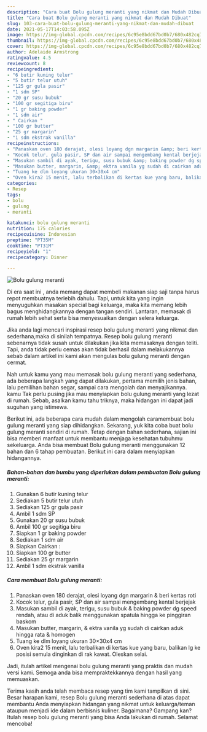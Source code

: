 ```yaml
---
description: "Cara buat Bolu gulung meranti yang nikmat dan Mudah Dibuat"
title: "Cara buat Bolu gulung meranti yang nikmat dan Mudah Dibuat"
slug: 103-cara-buat-bolu-gulung-meranti-yang-nikmat-dan-mudah-dibuat
date: 2021-05-17T14:03:58.095Z
image: https://img-global.cpcdn.com/recipes/6c95e8bdd67bd0b7/680x482cq70/bolu-gulung-meranti-foto-resep-utama.jpg
thumbnail: https://img-global.cpcdn.com/recipes/6c95e8bdd67bd0b7/680x482cq70/bolu-gulung-meranti-foto-resep-utama.jpg
cover: https://img-global.cpcdn.com/recipes/6c95e8bdd67bd0b7/680x482cq70/bolu-gulung-meranti-foto-resep-utama.jpg
author: Adelaide Armstrong
ratingvalue: 4.5
reviewcount: 8
recipeingredient:
- "6 butir kuning telur"
- "5 butir telur utuh"
- "125 gr gula pasir"
- "1 sdm SP"
- "20 gr susu bubuk"
- "100 gr segitiga biru"
- "1 gr baking powder"
- "1 sdm air"
- " Cairkan "
- "100 gr butter"
- "25 gr margarin"
- "1 sdm ekstrak vanilla"
recipeinstructions:
- "Panaskan oven 180 derajat, olesi loyang dgn margarin &amp; beri kertas roti"
- "Kocok telur, gula pasir, SP dan air sampai mengembang kental berjejak"
- "Masukan sambil di ayak, terigu, susu bubuk &amp; baking powder dg speed rendah, atau di aduk balik menggunakan spatula hingga ke pinggiran baskom"
- "Masukan butter, margarin, &amp; ektra vanila yg sudah di cairkan aduk hingga rata &amp; homogen"
- "Tuang ke dlm loyang ukuran 30×30x4 cm"
- "Oven kira2 15 menit, lalu terbalikan di kertas kue yang baru, balikan lg ke posisi semula dinginkan di rak kawat. Oleskan selai."
categories:
- Resep
tags:
- bolu
- gulung
- meranti

katakunci: bolu gulung meranti 
nutrition: 175 calories
recipecuisine: Indonesian
preptime: "PT35M"
cooktime: "PT31M"
recipeyield: "1"
recipecategory: Dinner

---
```



![Bolu gulung meranti](https://img-global.cpcdn.com/recipes/6c95e8bdd67bd0b7/680x482cq70/bolu-gulung-meranti-foto-resep-utama.jpg)

Di era  saat ini , anda memang dapat membeli makanan siap saji tanpa harus repot membuatnya terlebih dahulu. Tapi, untuk kita yang ingin menyuguhkan masakan special bagi keluarga, maka kita memang lebih bagus menghidangkannya dengan tangan sendiri. Lantaran, memasak di rumah lebih sehat serta bisa menyesuaikan dengan selera keluarga.

Jika anda lagi mencari inspirasi resep bolu gulung meranti yang nikmat dan sederhana,maka di sinilah tempatnya. Resep bolu gulung meranti  sebenarnya tidak susah untuk dilakukan jika kita memasaknya dengan teliti. Tapi, anda tidak perlu cemas akan tidak berhasil dalam melakukannya 
sebab dalam artikel ini kami akan mengulas bolu gulung meranti dengan cermat.  



Nah untuk kamu yang mau memasak bolu gulung meranti yang sederhana, ada beberapa langkah yang dapat dilakukan, pertama memilih jenis bahan, lalu pemilihan bahan segar, sampai cara mengolah dan menyajikannya. kamu Tak perlu pusing jika mau menyiapkan bolu gulung meranti yang lezat di rumah. Sebab, asalkan kamu  tahu triknya, maka hidangan ini dapat jadi suguhan yang istimewa.

Berikut ini, ada beberapa cara mudah dalam mengolah caramembuat bolu gulung meranti yang siap dihidangkan. Sekarang, yuk kita coba buat bolu gulung meranti sendiri di rumah. Tetap dengan bahan sederhana, sajian ini bisa memberi manfaat untuk membantu menjaga kesehatan tubuhmu sekeluarga. Anda bisa membuat Bolu gulung meranti menggunakan 12 bahan dan 6 tahap pembuatan. Berikut ini cara dalam menyiapkan hidangannya.

<!--inarticleads1-->

##### Bahan-bahan dan bumbu yang diperlukan dalam pembuatan Bolu gulung meranti:

1. Gunakan 6 butir kuning telur
1. Sediakan 5 butir telur utuh
1. Sediakan 125 gr gula pasir
1. Ambil 1 sdm SP
1. Gunakan 20 gr susu bubuk
1. Ambil 100 gr segitiga biru
1. Siapkan 1 gr baking powder
1. Sediakan 1 sdm air
1. Siapkan  Cairkan :
1. Siapkan 100 gr butter
1. Sediakan 25 gr margarin
1. Ambil 1 sdm ekstrak vanilla




<!--inarticleads2-->

##### Cara membuat Bolu gulung meranti:

1. Panaskan oven 180 derajat, olesi loyang dgn margarin &amp; beri kertas roti
1. Kocok telur, gula pasir, SP dan air sampai mengembang kental berjejak
1. Masukan sambil di ayak, terigu, susu bubuk &amp; baking powder dg speed rendah, atau di aduk balik menggunakan spatula hingga ke pinggiran baskom
1. Masukan butter, margarin, &amp; ektra vanila yg sudah di cairkan aduk hingga rata &amp; homogen
1. Tuang ke dlm loyang ukuran 30×30x4 cm
1. Oven kira2 15 menit, lalu terbalikan di kertas kue yang baru, balikan lg ke posisi semula dinginkan di rak kawat. Oleskan selai.




Jadi, itulah artikel mengenai  bolu gulung meranti  yang praktis dan mudah versi kami. Semoga anda bisa mempraktekkannya dengan hasil yang memuaskan. 

Terima kasih anda telah membaca resep yang tim kami tampilkan di sini. Besar harapan kami, resep  Bolu gulung meranti sederhana di atas dapat membantu Anda menyiapkan hidangan yang nikmat untuk keluarga/teman ataupun menjadi ide dalam berbisnis kuliner. Bagaimana? Gampang kan? Itulah resep bolu gulung meranti yang bisa Anda lakukan di rumah. Selamat mencoba!

